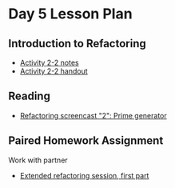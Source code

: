 # Day 5 Lesson Plan

## Introduction to Refactoring

- [Activity 2-2 notes](../activities/activity2-2refactoringIntro.md)
- [Activity 2-2 handout](../activities/activity2-2refactoringHandout.md)

## Reading

- [Refactoring screencast "2": Prime generator](../videos/04-prime_gen_screencast.md)

## Paired Homework Assignment

Work with partner

- [Extended refactoring session, first part](../activities/activity2-4refactoringPrimesGeneratorPart1.md)
